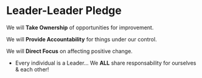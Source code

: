 # Leader-Leader Pledge

We will **Take Ownership** of opportunities for improvement.

We will **Provide Accountability** for things under our control.

We will **Direct Focus** on affecting positive change.


* Every individual is a Leader...
We **ALL** share responsability for ourselves & each other!
